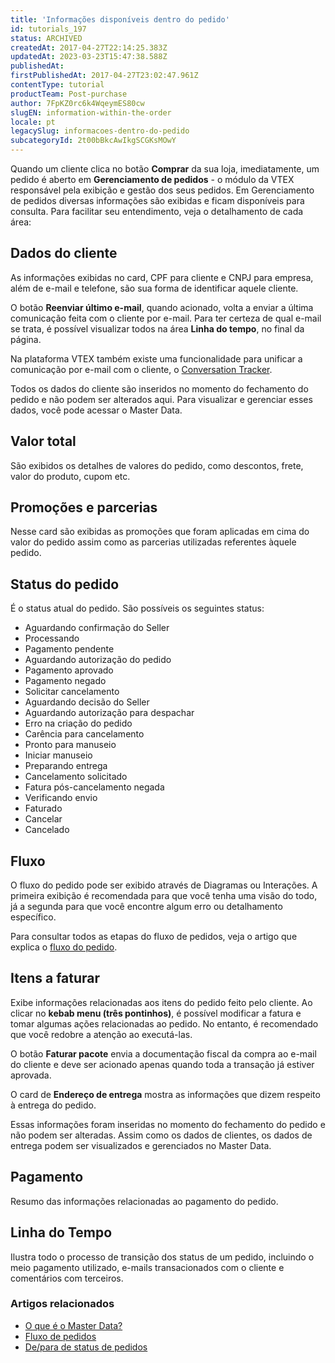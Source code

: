 ```yaml
---
title: 'Informações disponíveis dentro do pedido'
id: tutorials_197
status: ARCHIVED
createdAt: 2017-04-27T22:14:25.383Z
updatedAt: 2023-03-23T15:47:38.588Z
publishedAt: 
firstPublishedAt: 2017-04-27T23:02:47.961Z
contentType: tutorial
productTeam: Post-purchase
author: 7FpKZ0rc6k4WqeymES80cw
slugEN: information-within-the-order
locale: pt
legacySlug: informacoes-dentro-do-pedido
subcategoryId: 2t00bBkcAwIkgSCGKsMOwY
---
```


Quando um cliente clica no botão __Comprar__ da sua loja, imediatamente, um pedido é aberto em **Gerenciamento de pedidos** - o módulo da VTEX responsável pela exibição e gestão dos seus pedidos. Em Gerenciamento de pedidos diversas informações são exibidas e ficam disponíveis para consulta. Para facilitar seu entendimento, veja o detalhamento de cada área:

## Dados do cliente

As informações exibidas no card, CPF para cliente e CNPJ para empresa, além de e-mail e telefone, são sua forma de identificar aquele cliente.

O botão __Reenviar último e-mail__, quando acionado, volta a enviar a última comunicação feita com o cliente por e-mail. Para ter certeza de qual e-mail se trata, é possível visualizar todos na área  __Linha do tempo__, no final da página.

Na plataforma VTEX também existe uma funcionalidade para unificar a comunicação por e-mail com o cliente, o [Conversation Tracker](/pt/tutorial/conversation-tracker). 

Todos os dados do cliente são inseridos no momento do fechamento do pedido e não podem ser alterados aqui. Para visualizar e gerenciar esses dados, você pode acessar o Master Data.

## Valor total

São exibidos os detalhes de valores do pedido, como descontos, frete, valor do produto, cupom etc.

## Promoções e parcerias 

Nesse card são exibidas as promoções que foram aplicadas em cima do valor do pedido assim como as parcerias utilizadas referentes àquele pedido.

## Status do pedido

É o status atual do pedido. São possíveis os seguintes status:

- Aguardando confirmação do Seller
- Processando
- Pagamento pendente
- Aguardando autorização do pedido
- Pagamento aprovado
- Pagamento negado
- Solicitar cancelamento
- Aguardando decisão do Seller
- Aguardando autorização para despachar
- Erro na criação do pedido
- Carência para cancelamento
- Pronto para manuseio
- Iniciar manuseio
- Preparando entrega
- Cancelamento solicitado
- Fatura pós-cancelamento negada
- Verificando envio
- Faturado
- Cancelar
- Cancelado

## Fluxo

O fluxo do pedido pode ser exibido através de Diagramas ou Interações. A primeira exibição é recomendada para que você tenha uma visão do todo, já a segunda para que você encontre algum erro ou detalhamento específico.

Para consultar todos as etapas do fluxo de pedidos, veja o artigo que explica o [fluxo do pedido](/pt/tutorial/fluxo-de-pedido/). 

## Itens a faturar

Exibe informações relacionadas aos itens do pedido feito pelo cliente. Ao clicar no __kebab menu (três pontinhos)__, é possível modificar a fatura e tomar algumas ações relacionadas ao pedido. No entanto, é recomendado que você redobre a atenção ao executá-las.

O botão __Faturar pacote__ envia a documentação fiscal da compra ao e-mail do cliente e deve ser acionado apenas quando toda a transação já estiver aprovada.

O card de **Endereço de entrega** mostra as informações que dizem respeito à entrega do pedido.

Essas informações foram inseridas no momento do fechamento do pedido e não podem ser alteradas. Assim como os dados de clientes, os dados de entrega podem ser visualizados e gerenciados no Master Data.

## Pagamento

Resumo das informações relacionadas ao pagamento do pedido.

## Linha do Tempo

Ilustra todo o processo de transição dos status de um pedido, incluindo o meio pagamento utilizado, e-mails transacionados com o cliente e comentários com terceiros.

### Artigos relacionados
- [O que é o Master Data?](/pt/tutorial/o-que-e-o-master-data)
- [Fluxo de pedidos](/pt/tutorial/fluxo-de-pedido/)
- [De/para de status de pedidos](/pt/tutorial/tabela-de-status-de-pedidos-oms--frequentlyAskedQuestions_773)
